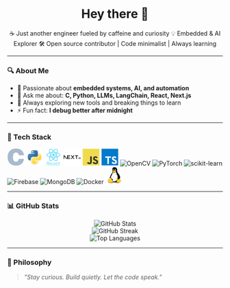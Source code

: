 <h1 align="center">Hey there 👋</h1>

<p align="center">
  ☕ Just another engineer fueled by caffeine and curiosity  
  💡 Embedded & AI Explorer  
  🛠️ Open source contributor | Code minimalist | Always learning
</p>

---

### 🔍 About Me

- 🧠 Passionate about **embedded systems, AI, and automation**  
- 💬 Ask me about: **C, Python, LLMs, LangChain, React, Next.js**  
- 🌱 Always exploring new tools and breaking things to learn  
- ⚡ Fun fact: **I debug better after midnight**

---

### 🧰 Tech Stack

<p align="left">
  <img src="https://raw.githubusercontent.com/devicons/devicon/master/icons/c/c-original.svg" alt="C" width="40" height="40"/>
  <img src="https://raw.githubusercontent.com/devicons/devicon/master/icons/python/python-original.svg" alt="Python" width="40" height="40"/>
  <img src="https://raw.githubusercontent.com/devicons/devicon/master/icons/react/react-original-wordmark.svg" alt="React" width="40" height="40"/>
  <img src="https://raw.githubusercontent.com/devicons/devicon/master/icons/nextjs/nextjs-original-wordmark.svg" alt="Next.js" width="40" height="40"/>
  <img src="https://raw.githubusercontent.com/devicons/devicon/master/icons/javascript/javascript-original.svg" alt="JavaScript" width="40" height="40"/>
  <img src="https://raw.githubusercontent.com/devicons/devicon/master/icons/typescript/typescript-original.svg" alt="TypeScript" width="40" height="40"/>
  <img src="https://www.vectorlogo.zone/logos/opencv/opencv-icon.svg" alt="OpenCV" width="40" height="40"/>
  <img src="https://www.vectorlogo.zone/logos/pytorch/pytorch-icon.svg" alt="PyTorch" width="40" height="40"/>
  <img src="https://upload.wikimedia.org/wikipedia/commons/0/05/Scikit_learn_logo_small.svg" alt="scikit-learn" width="40" height="40"/>
  <img src="https://www.vectorlogo.zone/logos/firebase/firebase-icon.svg" alt="Firebase" width="40" height="40"/>
  <img src="https://www.vectorlogo.zone/logos/mongodb/mongodb-icon.svg" alt="MongoDB" width="40" height="40"/>
  <img src="https://www.vectorlogo.zone/logos/docker/docker-icon.svg" alt="Docker" width="40" height="40"/>
  <img src="https://raw.githubusercontent.com/devicons/devicon/master/icons/linux/linux-original.svg" alt="Linux" width="40" height="40"/>
</p>

---

### 📊 GitHub Stats

<p align="center">
  <img src="https://github-readme-stats.vercel.app/api?username=shanmathan&show_icons=true&theme=tokyonight" alt="GitHub Stats" />
  <br/>
  <img src="https://github-readme-streak-stats.herokuapp.com/?user=shanmathan&theme=tokyonight" alt="GitHub Streak" />
  <br/>
  <img src="https://github-readme-stats.vercel.app/api/top-langs?username=shanmathan&layout=compact&theme=tokyonight" alt="Top Languages" />
</p>

---

### 🧭 Philosophy

> *"Stay curious. Build quietly. Let the code speak."*
